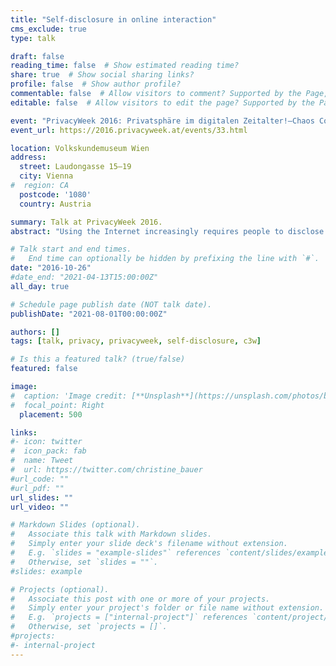 ```yaml
---
title: "Self-disclosure in online interaction"
cms_exclude: true
type: talk

draft: false
reading_time: false  # Show estimated reading time?
share: true  # Show social sharing links?
profile: false  # Show author profile?
commentable: false  # Allow visitors to comment? Supported by the Page, Post, and Docs content types.
editable: false  # Allow visitors to edit the page? Supported by the Page, Post, and Docs content types.

event: "PrivacyWeek 2016: Privatsphäre im digitalen Zeitalter!—Chaos Computer Club Wien (C3W)"
event_url: https://2016.privacyweek.at/events/33.html

location: Volkskundemuseum Wien
address:
  street: Laudongasse 15–19
  city: Vienna
#  region: CA
  postcode: '1080'
  country: Austria

summary: Talk at PrivacyWeek 2016.
abstract: "Using the Internet increasingly requires people to disclose personal information for various reasons such as establishing legitimacy, authentication, or providing personalized services. An enormous amount of literature analyzed various influencing variables that shape self-disclosure in online interaction. However, the range of studies considers very specific variables and therefore provides merely puzzle pieces of the field. This presentation puts the pieces together. Results suggest that, while the overall effects of demographic, environmental, person- and system-based predictors are rather weak, self-disclosure can to some extent be influenced by system design."

# Talk start and end times.
#   End time can optionally be hidden by prefixing the line with `#`.
date: "2016-10-26"
#date_end: "2021-04-13T15:00:00Z"
all_day: true

# Schedule page publish date (NOT talk date).
publishDate: "2021-08-01T00:00:00Z"

authors: []
tags: [talk, privacy, privacyweek, self-disclosure, c3w]

# Is this a featured talk? (true/false)
featured: false

image:
#  caption: 'Image credit: [**Unsplash**](https://unsplash.com/photos/bzdhc5b3Bxs)'
#  focal_point: Right
  placement: 500

links:
#- icon: twitter
#  icon_pack: fab
#  name: Tweet
#  url: https://twitter.com/christine_bauer
#url_code: ""
#url_pdf: ""
url_slides: ""
url_video: ""

# Markdown Slides (optional).
#   Associate this talk with Markdown slides.
#   Simply enter your slide deck's filename without extension.
#   E.g. `slides = "example-slides"` references `content/slides/example-slides.md`.
#   Otherwise, set `slides = ""`.
#slides: example

# Projects (optional).
#   Associate this post with one or more of your projects.
#   Simply enter your project's folder or file name without extension.
#   E.g. `projects = ["internal-project"]` references `content/project/deep-learning/index.md`.
#   Otherwise, set `projects = []`.
#projects:
#- internal-project
---
```

